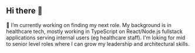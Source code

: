 ## Hi there 👋

<!--
**gingerrexayers/gingerrexayers** is a ✨ _special_ ✨ repository because its `README.md` (this file) appears on your GitHub profile.

Here are some ideas to get you started:

- 🔭 I’m currently working on ...
- 🌱 I’m currently learning ...
- 👯 I’m looking to collaborate on ...
- 🤔 I’m looking for help with ...
- 💬 Ask me about ...
- 📫 How to reach me: ...
- 😄 Pronouns: ...
- ⚡ Fun fact: ...
-->
🔭 I’m currently working on finding my next role. My background is in healthcare tech, mostly working in TypeScript on React/Node.js fullstack applications serving internal users (eg healthcare staff). I'm loking for mid to senior level roles where I can grow my leadership and architectural skills.
